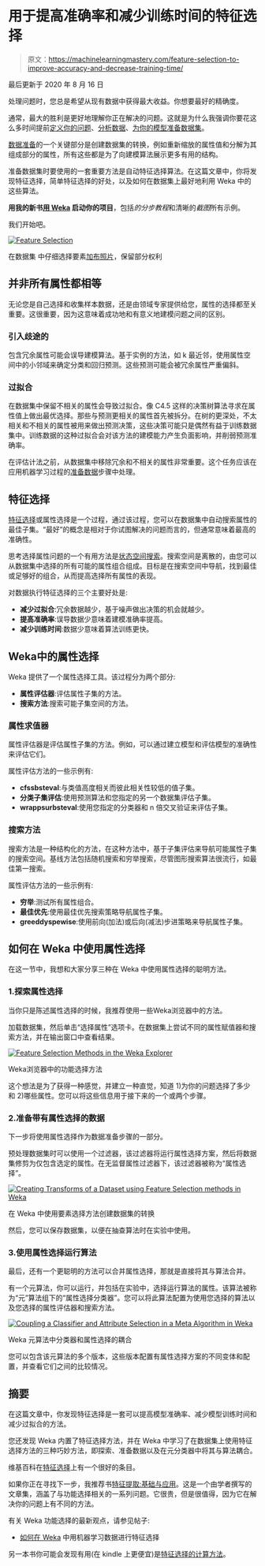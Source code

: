 # 用于提高准确率和减少训练时间的特征选择

> 原文：<https://machinelearningmastery.com/feature-selection-to-improve-accuracy-and-decrease-training-time/>

最后更新于 2020 年 8 月 16 日

处理问题时，您总是希望从现有数据中获得最大收益。你想要最好的精确度。

通常，最大的胜利是更好地理解你正在解决的问题。这就是为什么我强调你要花这么多时间提前[定义你的问题](https://machinelearningmastery.com/how-to-define-your-machine-learning-problem/ "How to Define Your Machine Learning Problem")、[分析数据](https://machinelearningmastery.com/quick-and-dirty-data-analysis-for-your-machine-learning-problem/ "Quick and Dirty Data Analysis for your Machine Learning Problem")、[为你的模型准备数据集](https://machinelearningmastery.com/how-to-prepare-data-for-machine-learning/ "How to Prepare Data For Machine Learning")。

[数据准备](https://machinelearningmastery.com/how-to-prepare-data-for-machine-learning/ "How to Prepare Data For Machine Learning")的一个关键部分是创建数据集的转换，例如重新缩放的属性值和分解为其组成部分的属性，所有这些都是为了向建模算法展示更多有用的结构。

准备数据集时要使用的一套重要方法是自动特征选择算法。在这篇文章中，你将发现特征选择，简单特征选择的好处，以及如何在数据集上最好地利用 Weka 中的这些算法。

**用我的新书[用 Weka](https://machinelearningmastery.com/machine-learning-mastery-weka/) 启动你的项目**，包括*的分步教程*和清晰的*截图*所有示例。

我们开始吧。

[![Feature Selection](img/14b1d15017eb4575429aa9172d7cd102.png)](https://machinelearningmastery.com/wp-content/uploads/2014/03/feature-selection.jpg)

在数据集
中仔细选择要素[加布照片](https://www.flickr.com/photos/ravescuritiba/728057039/sizes/o/)，保留部分权利

## 并非所有属性都相等

无论您是自己选择和收集样本数据，还是由领域专家提供给您，属性的选择都至关重要。这很重要，因为这意味着成功地和有意义地建模问题之间的区别。

### 引入歧途的

包含冗余属性可能会误导建模算法。基于实例的方法，如 k 最近邻，使用属性空间中的小邻域来确定分类和回归预测。这些预测可能会被冗余属性严重偏斜。

### 过拟合

在数据集中保留不相关的属性会导致过拟合。像 C4.5 这样的决策树算法寻求在属性值上做出最优选择。那些与预测更相关的属性首先被拆分。在树的更深处，不太相关和不相关的属性被用来做出预测决策，这些决策可能只是偶然有益于训练数据集中。训练数据的这种过拟合会对该方法的建模能力产生负面影响，并削弱预测准确率。

在评估计法之前，从数据集中移除冗余和不相关的属性非常重要。这个任务应该在应用机器学习过程的[准备数据](https://machinelearningmastery.com/how-to-prepare-data-for-machine-learning/ "How to Prepare Data For Machine Learning")步骤中处理。

## 特征选择

[特征选择](https://en.wikipedia.org/wiki/Feature_selection)或属性选择是一个过程，通过该过程，您可以在数据集中自动搜索属性的最佳子集。“最好”的概念是相对于你试图解决的问题而言的，但通常意味着最高的准确性。

思考选择属性问题的一个有用方法是[状态空间搜索](https://en.wikipedia.org/wiki/State_space_search)。搜索空间是离散的，由您可以从数据集中选择的所有可能的属性组合组成。目标是在搜索空间中导航，找到最佳或足够好的组合，从而提高选择所有属性的表现。

对数据执行特征选择的三个主要好处是:

*   **减少过拟合**:冗余数据越少，基于噪声做出决策的机会就越少。
*   **提高准确率**:误导数据少意味着建模准确率提高。
*   **减少训练时间**:数据少意味着算法训练更快。

## Weka中的属性选择

Weka 提供了一个属性选择工具。该过程分为两个部分:

*   **属性评估器**:评估属性子集的方法。
*   **搜索方法**:搜索可能子集空间的方法。

### 属性求值器

属性评估器是评估属性子集的方法。例如，可以通过建立模型和评估模型的准确性来评估它们。

属性评估方法的一些示例有:

*   **cfssbsteval**:与类值高度相关而彼此相关性较低的值子集。
*   **分类子集评估**:使用预测算法和您指定的另一个数据集评估子集。
*   **wrappsurbsteval**:使用您指定的分类器和 n 倍交叉验证来评估子集。

### 搜索方法

搜索方法是一种结构化的方法，在这种方法中，基于子集评估来导航可能属性子集的搜索空间。基线方法包括随机搜索和穷举搜索，尽管图形搜索算法很流行，如最佳第一搜索。

属性评估方法的一些示例有:

*   **穷举**:测试所有属性组合。
*   **最佳优先**:使用最佳优先搜索策略导航属性子集。
*   **greeddyspewise**:使用前向(加法)或后向(减法)步进策略来导航属性子集。

## 如何在 Weka 中使用属性选择

在这一节中，我想和大家分享三种在 Weka 中使用属性选择的聪明方法。

### 1.探索属性选择

当你只是陈述属性选择的时候，我推荐使用一些Weka浏览器中的方法。

加载数据集，然后单击“选择属性”选项卡。在数据集上尝试不同的属性赋值器和搜索方法，并在输出窗口中查看结果。

[![Feature Selection Methods in the Weka Explorer](img/1e186d30b71fd845e4a4b3ec27db329a.png)](https://machinelearningmastery.com/wp-content/uploads/2014/03/Screen-Shot-2014-03-09-at-11.40.22-AM.png)

Weka浏览器中的功能选择方法

这个想法是为了获得一种感觉，并建立一种直觉，知道 1)为你的问题选择了多少和 2)哪些属性。您可以将这些信息用于接下来的一个或两个步骤。

### 2.准备带有属性选择的数据

下一步将使用属性选择作为数据准备步骤的一部分。

预处理数据集时可以使用一个过滤器，该过滤器将运行属性选择方案，然后将数据集修剪为仅包含选定的属性。在无监督属性过滤器下，该过滤器被称为“属性选择”。

[![Creating Transforms of a Dataset using Feature Selection methods in Weka](img/537eb8a4772020e21427f9bc68535bbf.png)](https://machinelearningmastery.com/wp-content/uploads/2014/03/Screen-Shot-2014-03-09-at-11.40.55-AM.png)

在 Weka 中使用要素选择方法创建数据集的转换

然后，您可以保存数据集，以便在抽查算法时在实验中使用。

### 3.使用属性选择运行算法

最后，还有一个更聪明的方法可以合并属性选择，那就是直接将其与算法合并。

有一个元算法，你可以运行，并包括在实验中，选择运行算法的属性。该算法被称为“元”算法组下的“属性选择分类器”。您可以将此算法配置为使用您选择的算法以及您选择的属性评估器和搜索方法。

[![Coupling a Classifier and Attribute Selection in a Meta Algorithm in Weka](img/47435ef7fd074d5f4df09ab8de34d246.png)](https://machinelearningmastery.com/wp-content/uploads/2014/03/Screen-Shot-2014-03-09-at-11.42.52-AM.png)

Weka 元算法中分类器和属性选择的耦合

您可以包含该元算法的多个版本，这些版本配置有属性选择方案的不同变体和配置，并查看它们之间的比较情况。

## 摘要

在这篇文章中，你发现特征选择是一套可以提高模型准确率、减少模型训练时间和减少过拟合的方法。

您还发现 Weka 内置了特征选择方法，并在 Weka 中学习了在数据集上使用特征选择方法的三种巧妙方法，即探索、准备数据以及在元分类器中将其与算法耦合。

维基百科在[特征选择](https://en.wikipedia.org/wiki/Feature_selection)上有一个很好的条目。

如果你正在寻找下一步，我推荐书[特征提取:基础与应用](https://amzn.to/342dLH3)。这是一个由学者撰写的文章集，涵盖了与功能选择相关的一系列问题。它很贵，但是很值得，因为它在解决你的问题上有不同的方法。

有关 Weka 功能选择的最新观点，请参见帖子:

*   [如何在 Weka](https://machinelearningmastery.com/perform-feature-selection-machine-learning-data-weka/) 中用机器学习数据进行特征选择

另一本书你可能会发现有用(在 kindle 上更便宜)是[特征选择的计算方法](https://amzn.to/3g29F40)。